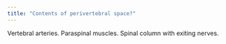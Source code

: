 ```yaml
---
title: "Contents of perivertebral space?"
---
```

Vertebral arteries. Paraspinal muscles. Spinal column with exiting nerves.

